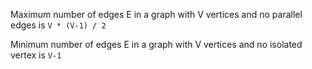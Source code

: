 Maximum number of edges E in a graph with V vertices and no parallel edges is `V * (V-1) / 2`

Minimum number of edges E in a graph with V vertices and no isolated vertex is `V-1`
